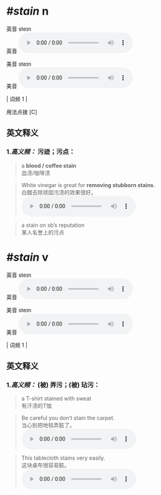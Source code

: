 # ***\#stain*** n
英音 steɪn  
英音
<audio src="./media/stain-B.aac" controls="controls"></audio>

美音 steɪn  
美音
<audio src="./media/stain.aac" controls="controls"></audio>



| 词频 1 |  

用法点拨  [C]

英文释义
---
### 1.*高义频：* **污迹；污点：**  

 > a **blood / coffee stain**  
 > 血渍/咖啡渍    

 > White vinegar is great for **removing stubborn stains**.  
 > 白醋去除顽固污渍的效果很好。    
<audio src="./media/stain-3.aac" controls="controls"></audio>

 > a stain on sb’s reputation  
 > 某人名誉上的污点    


# ***\#stain*** v
英音 steɪn  
英音
<audio src="./media/stain-B.aac" controls="controls"></audio>

美音 steɪn  
美音
<audio src="./media/stain.aac" controls="controls"></audio>



| 词频 1 |  

英文释义
---
### 1.*高义频：* **(被) 弄污；(被) 玷污：**  

 > a T-shirt stained with sweat  
 > 有汗渍的T恤    

 > Be careful you don’t stain the carpet.  
 > 当心别把地毯弄脏了。    
<audio src="./media/stain-1.aac" controls="controls"></audio>

 > This tablecloth stains very easily.  
 > 这块桌布很容易脏。    
<audio src="./media/stain-2.aac" controls="controls"></audio>


